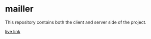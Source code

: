 # mailler
This repository contains both the client and server side of the project.

[live link](https://mymailler.vercel.app/)